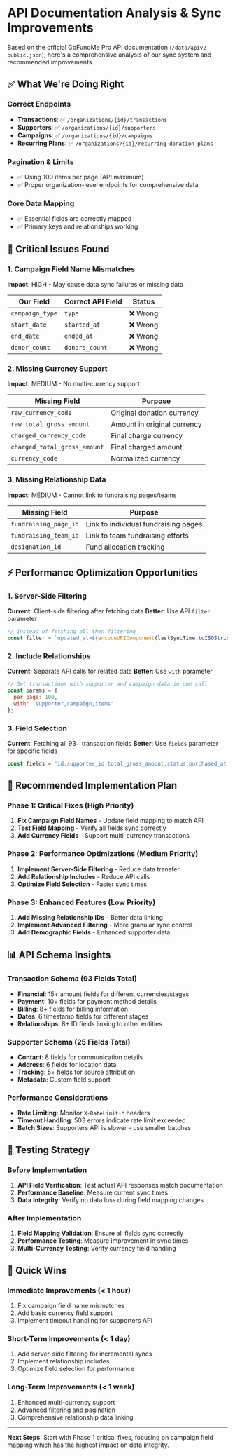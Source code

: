 # API Documentation Analysis & Sync Improvements

Based on the official GoFundMe Pro API documentation (`/data/apiv2-public.json`), here's a comprehensive analysis of our sync system and recommended improvements.

## ✅ What We're Doing Right

### Correct Endpoints
- **Transactions**: ✅ `/organizations/{id}/transactions` 
- **Supporters**: ✅ `/organizations/{id}/supporters`
- **Campaigns**: ✅ `/organizations/{id}/campaigns`
- **Recurring Plans**: ✅ `/organizations/{id}/recurring-donation-plans`

### Pagination & Limits
- ✅ Using 100 items per page (API maximum)
- ✅ Proper organization-level endpoints for comprehensive data

### Core Data Mapping
- ✅ Essential fields are correctly mapped
- ✅ Primary keys and relationships working

## 🚨 Critical Issues Found

### 1. Campaign Field Name Mismatches
**Impact**: HIGH - May cause data sync failures or missing data

| Our Field | Correct API Field | Status |
|-----------|------------------|--------|
| `campaign_type` | `type` | ❌ Wrong |
| `start_date` | `started_at` | ❌ Wrong |
| `end_date` | `ended_at` | ❌ Wrong |
| `donor_count` | `donors_count` | ❌ Wrong |

### 2. Missing Currency Support
**Impact**: MEDIUM - No multi-currency support

| Missing Field | Purpose |
|---------------|---------|
| `raw_currency_code` | Original donation currency |
| `raw_total_gross_amount` | Amount in original currency |
| `charged_currency_code` | Final charge currency |
| `charged_total_gross_amount` | Final charged amount |
| `currency_code` | Normalized currency |

### 3. Missing Relationship Data
**Impact**: MEDIUM - Cannot link to fundraising pages/teams

| Missing Field | Purpose |
|---------------|---------|
| `fundraising_page_id` | Link to individual fundraising pages |
| `fundraising_team_id` | Link to team fundraising efforts |
| `designation_id` | Fund allocation tracking |

## ⚡ Performance Optimization Opportunities

### 1. Server-Side Filtering
**Current**: Client-side filtering after fetching data
**Better**: Use API `filter` parameter
```javascript
// Instead of fetching all then filtering
const filter = `updated_at>${encodeURIComponent(lastSyncTime.toISOString())}`;
```

### 2. Include Relationships
**Current**: Separate API calls for related data
**Better**: Use `with` parameter
```javascript
// Get transactions with supporter and campaign data in one call
const params = {
  per_page: 100,
  with: 'supporter,campaign,items'
};
```

### 3. Field Selection
**Current**: Fetching all 93+ transaction fields
**Better**: Use `fields` parameter for specific fields
```javascript
const fields = 'id,supporter_id,total_gross_amount,status,purchased_at,updated_at';
```

## 🔧 Recommended Implementation Plan

### Phase 1: Critical Fixes (High Priority)
1. **Fix Campaign Field Names** - Update field mapping to match API
2. **Test Field Mapping** - Verify all fields sync correctly
3. **Add Currency Fields** - Support multi-currency transactions

### Phase 2: Performance Optimizations (Medium Priority)
1. **Implement Server-Side Filtering** - Reduce data transfer
2. **Add Relationship Includes** - Reduce API calls
3. **Optimize Field Selection** - Faster sync times

### Phase 3: Enhanced Features (Low Priority)
1. **Add Missing Relationship IDs** - Better data linking
2. **Implement Advanced Filtering** - More granular sync control
3. **Add Demographic Fields** - Enhanced supporter data

## 📊 API Schema Insights

### Transaction Schema (93 Fields Total)
- **Financial**: 15+ amount fields for different currencies/stages
- **Payment**: 10+ fields for payment method details
- **Billing**: 8+ fields for billing information
- **Dates**: 6 timestamp fields for different stages
- **Relationships**: 8+ ID fields linking to other entities

### Supporter Schema (25 Fields Total)
- **Contact**: 8 fields for communication details
- **Address**: 6 fields for location data
- **Tracking**: 5+ fields for source attribution
- **Metadata**: Custom field support

### Performance Considerations
- **Rate Limiting**: Monitor `X-RateLimit-*` headers
- **Timeout Handling**: 503 errors indicate rate limit exceeded
- **Batch Sizes**: Supporters API is slower - use smaller batches

## 🧪 Testing Strategy

### Before Implementation
1. **API Field Verification**: Test actual API responses match documentation
2. **Performance Baseline**: Measure current sync times
3. **Data Integrity**: Verify no data loss during field mapping changes

### After Implementation
1. **Field Mapping Validation**: Ensure all fields sync correctly
2. **Performance Testing**: Measure improvement in sync times
3. **Multi-Currency Testing**: Verify currency field handling

## 🚀 Quick Wins

### Immediate Improvements (< 1 hour)
1. Fix campaign field name mismatches
2. Add basic currency field support
3. Implement timeout handling for supporters API

### Short-Term Improvements (< 1 day)
1. Add server-side filtering for incremental syncs
2. Implement relationship includes
3. Optimize field selection for performance

### Long-Term Improvements (< 1 week)
1. Enhanced multi-currency support
2. Advanced filtering and pagination
3. Comprehensive relationship data linking

---

**Next Steps**: Start with Phase 1 critical fixes, focusing on campaign field mapping which has the highest impact on data integrity.